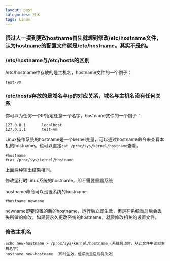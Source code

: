 ```yaml
---
layout: post
categories: 技术
tags: Linux   
---
```


### 很过人一提到更改hostname首先就想到修改/etc/hostname文件，认为hostname的配置文件就是/etc/hostname。其实不是的。 


### /etc/hostname与/etc/hosts的区别

/etc/hostname中存放的是主机名，hostname文件的一个例子：

	test-vm

### /etc/hosts存放的是域名与ip的对应关系，域名与主机名没有任何关系

你可以为任何一个IP指定任意一个名字，hostname文件的一个例子：

	127.0.0.1       localhost
	127.0.1.1       test-vm


Linux操作系统的hostname是一个kernel变量，可以通过hostname命令来查看本机的hostname。也可以直接`cat /proc/sys/kernel/hostname`查看。 

	#hostname 
	#cat /proc/sys/kernel/hostname 

上面两种输出结果相同。 

修改运行时Linux系统的hostname，即不需要重启系统 

hostname命令可以设置系统的hostname 

	#hostname newname 

newname即要设置的新的hostname，运行后立即生效，但是在系统重启后会丢失所做的修改，如果要永久更改系统的hostname，就要修改相关的设置文件。 

### 修改主机名

	echo new-hostname > /proc/sys/kernel/hostname (系统启动时，从此文件中读取主机名字)
	hostname new-hostname （即时生效，但系统重启后将失效）
